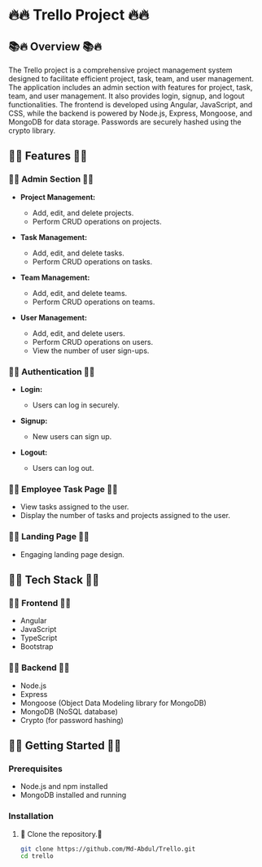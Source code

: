 # 🔥🔥 Trello Project 🔥🔥

## 📚🔥 Overview 📚🔥

The Trello project is a comprehensive project management system designed to facilitate efficient project, task, team, and user management. The application includes an admin section with features for project, task, team, and user management. It also provides login, signup, and logout functionalities. The frontend is developed using Angular, JavaScript, and CSS, while the backend is powered by Node.js, Express, Mongoose, and MongoDB for data storage. Passwords are securely hashed using the crypto library.

## 🚀🚀 Features 🚀🚀

### 🌟🌟 Admin Section 🌟🌟

- **Project Management:**
  - Add, edit, and delete projects.
  - Perform CRUD operations on projects.

- **Task Management:**
  - Add, edit, and delete tasks.
  - Perform CRUD operations on tasks.

- **Team Management:**
  - Add, edit, and delete teams.
  - Perform CRUD operations on teams.

- **User Management:**
  - Add, edit, and delete users.
  - Perform CRUD operations on users.
  - View the number of user sign-ups.

### 🌟🌟 Authentication 🌟🌟

- **Login:**
  - Users can log in securely.

- **Signup:**
  - New users can sign up.

- **Logout:**
  - Users can log out.

### 🌟🌟 Employee Task Page 🌟🌟

- View tasks assigned to the user.
- Display the number of tasks and projects assigned to the user.

### 🌟🌟 Landing Page 🌟🌟

- Engaging landing page design.

## 🚀🚀 Tech Stack 🚀🚀

### 🌟🌟 Frontend 🌟🌟

- Angular
- JavaScript
- TypeScript
- Bootstrap

### 🌟🌟 Backend 🌟🌟

- Node.js
- Express
- Mongoose (Object Data Modeling library for MongoDB)
- MongoDB (NoSQL database)
- Crypto (for password hashing)

## 🎉🎉 Getting Started 🎉🎉

### Prerequisites

- Node.js and npm installed
- MongoDB installed and running

### Installation

1. 🌈 Clone the repository.🌈
   ```bash
   git clone https://github.com/Md-Abdul/Trello.git
   cd trello
